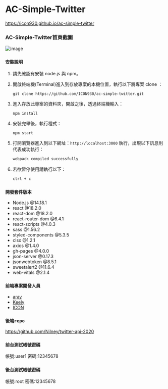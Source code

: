 # AC-Simple-Twitter

https://icon930.github.io/ac-simple-twitter

### AC-Simple-Twitter首頁截圖

![image](https://github.com/ICON930/ac-simple-twitter/assets/137260995/8c187b7b-a4c6-4064-b492-23310f263544)

### `安裝說明`

1. 請先確認有安裝 node.js 與 npm。
2. 開啟終端機(Terminal)進入到存放專案的本機位置，執行以下將專案 clone ： 

    ```
    git clone https://github.com/ICON930/ac-simple-twitter.git
    ```
3. 進入存放此專案的資料夾，開啟之後，透過終端機輸入：

   ```bash
   npm install
   ```

4. 安裝完畢後，執行程式：
    ```
    npm start
    ```

5. 打開瀏覽器進入到以下網址：`http://localhost:3000` 執行，出現以下訊息則代表成功執行：

   ```bash
   webpack compiled successfully
   ```
    

6. 若欲暫停使用請執行以下：

   ```bash
   ctrl + c
   ```

### `開發套件版本`

- Node.js @14.18.1
- react @18.2.0
- react-dom @18.2.0
- react-router-dom @6.4.1
- react-scripts @4.0.3
- sass @1.56.2
- styled-components @5.3.5
- clsx @1.2.1
- axios @1.4.0
- gh-pages @4.0.0
- json-server @0.17.3
- jsonwebtoken @8.5.1
- sweetalert2 @11.6.4
- web-vitals @2.1.4

### `前端專案開發人員`

- [aray](https://github.com/aray81205)
- [Keely](https://github.com/Keely1112)
- [ICON](https://github.com/ICON930)

### `後端repo`

https://github.com/Nilney/twitter-api-2020

### `前台測試帳號密碼`
帳號:user1
密碼:12345678

### `後台測試帳號密碼`
帳號:root
密碼:12345678
